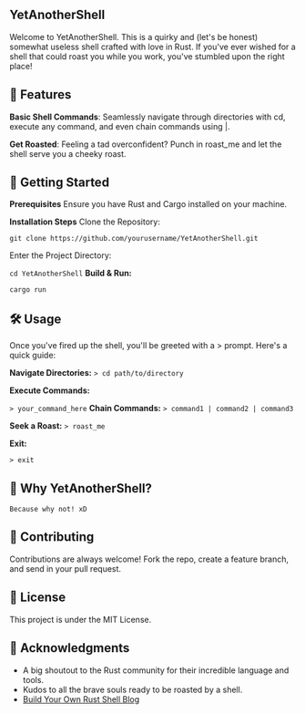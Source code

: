 ## YetAnotherShell

Welcome to YetAnotherShell. This is a quirky and (let's be honest) somewhat useless shell crafted with love in Rust. If you've ever wished for a shell that could roast you while you work, you've stumbled upon the right place!

## 🌟 Features

**Basic Shell Commands**: Seamlessly navigate through directories with cd, execute any command, and even chain commands using |.

**Get Roasted**: Feeling a tad overconfident? Punch in roast_me and let the shell serve you a cheeky roast.

## 🚀 Getting Started

**Prerequisites**
Ensure you have Rust and Cargo installed on your machine.

**Installation Steps**
Clone the Repository:

```git clone https://github.com/yourusername/YetAnotherShell.git```

Enter the Project Directory:

```cd YetAnotherShell```
**Build & Run:**

```cargo run```

## 🛠 Usage

Once you've fired up the shell, you'll be greeted with a > prompt. Here's a quick guide:

**Navigate Directories:**
```> cd path/to/directory```

**Execute Commands:**

```> your_command_here```
**Chain Commands:**
```> command1 | command2 | command3```

**Seek a Roast:**
```> roast_me```

**Exit:**

```> exit```

## 🤔 Why YetAnotherShell?

    Because why not! xD

## 🤝 Contributing
Contributions are always welcome! Fork the repo, create a feature branch, and send in your pull request.

## 📜 License
This project is under the MIT License.

## 🙏 Acknowledgments
* A big shoutout to the Rust community for their incredible language and tools.
* Kudos to all the brave souls ready to be roasted by a shell.
* [Build Your Own Rust Shell Blog](https://www.joshmcguigan.com/blog/build-your-own-shell-rust/)
